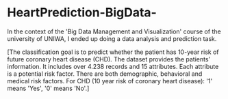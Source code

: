 # HeartPrediction-BigData-

In the context of the 'Big Data Management and Visualization' course of the university
of UNIWA, I ended up doing a data analysis and prediction task.

[The classification goal is to predict whether the patient has 10-year risk of future coronary heart disease (CHD).
The dataset provides the patients’ information. It includes over 4.238 records and 15 attributes.
Each attribute is a potential risk factor. There are both demographic, behavioral and medical risk factors.
For CHD (10 year risk of coronary heart disease): '1' means 'Yes', '0' means 'No'.]
